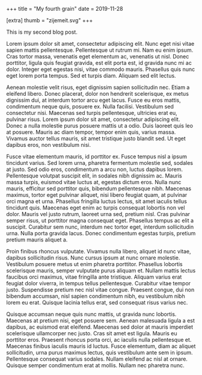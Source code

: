 +++
title = "My fourth grain"
date = 2019-11-28

[extra]
thumb = "zijemeit.svg"
+++

This is my second blog post.

Lorem ipsum dolor sit amet, consectetur adipiscing elit. Nunc eget nisi vitae sapien mattis pellentesque. Pellentesque ut rutrum mi. Nam eu enim ipsum. Cras tortor massa, venenatis eget elementum ac, venenatis ut nisl. Donec porttitor, ligula quis feugiat gravida, est elit porta est, id gravida nunc mi ac dolor. Integer eget egestas nisi, vitae commodo mauris. Phasellus quis nunc eget lorem porta tempus. Sed et turpis diam. Aliquam sed elit lectus.

Aenean molestie velit risus, eget dignissim sapien sollicitudin nec. Etiam a eleifend libero. Donec placerat, dolor non hendrerit scelerisque, ex metus dignissim dui, at interdum tortor arcu eget lacus. Fusce eu eros mattis, condimentum neque quis, posuere ex. Nulla facilisi. Vestibulum sed consectetur nisi. Maecenas sed turpis pellentesque, ultricies erat eu, pulvinar risus. Lorem ipsum dolor sit amet, consectetur adipiscing elit. Donec a nulla molestie purus posuere mattis ut a odio. Duis laoreet quis leo at posuere. Mauris ac diam tempor, tempor enim quis, varius massa. Vivamus auctor tellus mauris, sit amet tristique justo blandit sed. Ut eget dapibus eros, non vestibulum nisi.

Fusce vitae elementum mauris, id porttitor ex. Fusce tempus nisl a ipsum tincidunt varius. Sed lorem urna, pharetra fermentum molestie sed, sodales at justo. Sed odio eros, condimentum a arcu non, luctus dapibus lorem. Pellentesque volutpat suscipit elit, in sodales nibh dignissim ac. Mauris massa turpis, euismod vitae luctus at, egestas dictum eros. Nulla nunc mauris, efficitur sed porttitor quis, bibendum pellentesque nibh. Maecenas maximus, tortor eget pulvinar aliquet, nisi libero feugiat quam, at pulvinar orci magna et urna. Phasellus fringilla luctus lectus, sit amet iaculis tellus tincidunt quis. Maecenas eget enim ac turpis consequat lobortis non vel dolor. Mauris vel justo rutrum, laoreet urna sed, pretium nisl. Cras pulvinar semper risus, ut porttitor magna consequat eget. Phasellus tempus ac elit a suscipit. Curabitur sem nunc, interdum nec tortor eget, interdum sollicitudin urna. Nulla porta gravida lacus. Donec condimentum egestas turpis, pretium pretium mauris aliquet a.

Proin finibus rhoncus vulputate. Vivamus nulla libero, aliquet id nunc vitae, dapibus sollicitudin risus. Nunc cursus ipsum at nunc ornare molestie. Vestibulum posuere metus ut enim pharetra porttitor. Phasellus lobortis scelerisque mauris, semper vulputate purus aliquam et. Nullam mattis lectus faucibus orci maximus, vitae fringilla ante tristique. Aliquam varius erat feugiat dolor viverra, in tempus tellus pellentesque. Curabitur vitae tempor justo. Suspendisse pretium nec nisl vitae congue. Praesent congue, dui non bibendum accumsan, nisl sapien condimentum nibh, eu vestibulum nibh lorem eu erat. Quisque lacinia tellus erat, sed consequat risus varius nec.

Quisque accumsan neque quis nunc mattis, ut gravida nunc lobortis. Maecenas at pretium nisi, eget posuere sem. Aenean malesuada ligula a est dapibus, ac euismod erat eleifend. Maecenas sed dolor at mauris imperdiet scelerisque ullamcorper nec justo. Cras sit amet est ligula. Mauris eu porttitor eros. Praesent rhoncus porta orci, ac iaculis nulla pellentesque et. Maecenas finibus iaculis mauris id luctus. Fusce elementum, diam ac aliquet sollicitudin, urna purus maximus lectus, quis vestibulum ante sem in ipsum. Pellentesque consequat varius sodales. Nullam eleifend ac nisl at ornare. Quisque semper condimentum erat at mollis. Nullam nec pharetra nunc.
